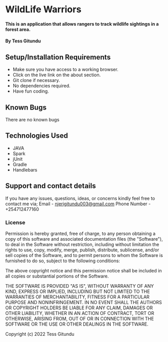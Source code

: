 # WildLife Warriors
#### This is an application that allows rangers to track wildlife sightings in a forest area.
#### By Tess Gitundu
## Setup/Installation Requirements
* Make sure you have access to a working browser.
* Click on the live link on the about section.
* Git clone if necessary.
* No dependencies required.
* Have fun coding.
## Known Bugs
There are no known bugs
## Technologies Used
* JAVA
* Spark
* jUnit
* Gradle
* Handlebars
## Support and contact details
If you have any issues, questions, ideas, or concerns kindly feel free to contact me via; Email - njerigitundu003@gmail.com Phone Number - +254712477160

### License
Permission is hereby granted, free of charge, to any person obtaining a copy of this software and associated documentation files (the "Software"), to deal in the Software without restriction, including without limitation the rights to use, copy, modify, merge, publish, distribute, sublicense, and/or sell copies of the Software, and to permit persons to whom the Software is furnished to do so, subject to the following conditions:

The above copyright notice and this permission notice shall be included in all copies or substantial portions of the Software.

THE SOFTWARE IS PROVIDED "AS IS", WITHOUT WARRANTY OF ANY KIND, EXPRESS OR IMPLIED, INCLUDING BUT NOT LIMITED TO THE WARRANTIES OF MERCHANTABILITY, FITNESS FOR A PARTICULAR PURPOSE AND NONINFRINGEMENT. IN NO EVENT SHALL THE AUTHORS OR COPYRIGHT HOLDERS BE LIABLE FOR ANY CLAIM, DAMAGES OR OTHER LIABILITY, WHETHER IN AN ACTION OF CONTRACT, TORT OR OTHERWISE, ARISING FROM, OUT OF OR IN CONNECTION WITH THE SOFTWARE OR THE USE OR OTHER DEALINGS IN THE SOFTWARE.

Copyright (c) 2022 Tess Gitundu